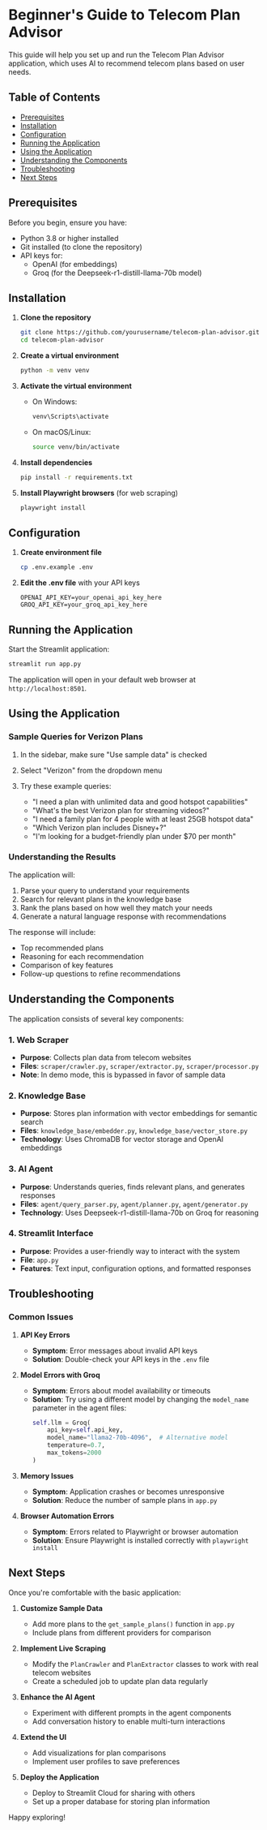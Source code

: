 # Beginner's Guide to Telecom Plan Advisor

This guide will help you set up and run the Telecom Plan Advisor application, which uses AI to recommend telecom plans based on user needs.

## Table of Contents
- [Prerequisites](#prerequisites)
- [Installation](#installation)
- [Configuration](#configuration)
- [Running the Application](#running-the-application)
- [Using the Application](#using-the-application)
- [Understanding the Components](#understanding-the-components)
- [Troubleshooting](#troubleshooting)
- [Next Steps](#next-steps)

## Prerequisites

Before you begin, ensure you have:
- Python 3.8 or higher installed
- Git installed (to clone the repository)
- API keys for:
  - OpenAI (for embeddings)
  - Groq (for the Deepseek-r1-distill-llama-70b model)

## Installation

1. **Clone the repository**
   ```bash
   git clone https://github.com/yourusername/telecom-plan-advisor.git
   cd telecom-plan-advisor
   ```

2. **Create a virtual environment**
   ```bash
   python -m venv venv
   ```

3. **Activate the virtual environment**
   - On Windows:
     ```bash
     venv\Scripts\activate
     ```
   - On macOS/Linux:
     ```bash
     source venv/bin/activate
     ```

4. **Install dependencies**
   ```bash
   pip install -r requirements.txt
   ```

5. **Install Playwright browsers** (for web scraping)
   ```bash
   playwright install
   ```

## Configuration

1. **Create environment file**
   ```bash
   cp .env.example .env
   ```

2. **Edit the .env file** with your API keys
   ```
   OPENAI_API_KEY=your_openai_api_key_here
   GROQ_API_KEY=your_groq_api_key_here
   ```

## Running the Application

Start the Streamlit application:
```bash
streamlit run app.py
```

The application will open in your default web browser at `http://localhost:8501`.

## Using the Application

### Sample Queries for Verizon Plans

1. In the sidebar, make sure "Use sample data" is checked
2. Select "Verizon" from the dropdown menu
3. Try these example queries:

   - "I need a plan with unlimited data and good hotspot capabilities"
   - "What's the best Verizon plan for streaming videos?"
   - "I need a family plan for 4 people with at least 25GB hotspot data"
   - "Which Verizon plan includes Disney+?"
   - "I'm looking for a budget-friendly plan under $70 per month"

### Understanding the Results

The application will:
1. Parse your query to understand your requirements
2. Search for relevant plans in the knowledge base
3. Rank the plans based on how well they match your needs
4. Generate a natural language response with recommendations

The response will include:
- Top recommended plans
- Reasoning for each recommendation
- Comparison of key features
- Follow-up questions to refine recommendations

## Understanding the Components

The application consists of several key components:

### 1. Web Scraper
- **Purpose**: Collects plan data from telecom websites
- **Files**: `scraper/crawler.py`, `scraper/extractor.py`, `scraper/processor.py`
- **Note**: In demo mode, this is bypassed in favor of sample data

### 2. Knowledge Base
- **Purpose**: Stores plan information with vector embeddings for semantic search
- **Files**: `knowledge_base/embedder.py`, `knowledge_base/vector_store.py`
- **Technology**: Uses ChromaDB for vector storage and OpenAI embeddings

### 3. AI Agent
- **Purpose**: Understands queries, finds relevant plans, and generates responses
- **Files**: `agent/query_parser.py`, `agent/planner.py`, `agent/generator.py`
- **Technology**: Uses Deepseek-r1-distill-llama-70b on Groq for reasoning

### 4. Streamlit Interface
- **Purpose**: Provides a user-friendly way to interact with the system
- **File**: `app.py`
- **Features**: Text input, configuration options, and formatted responses

## Troubleshooting

### Common Issues

1. **API Key Errors**
   - **Symptom**: Error messages about invalid API keys
   - **Solution**: Double-check your API keys in the `.env` file

2. **Model Errors with Groq**
   - **Symptom**: Errors about model availability or timeouts
   - **Solution**: Try using a different model by changing the `model_name` parameter in the agent files:
     ```python
     self.llm = Groq(
         api_key=self.api_key,
         model_name="llama2-70b-4096",  # Alternative model
         temperature=0.7,
         max_tokens=2000
     )
     ```

3. **Memory Issues**
   - **Symptom**: Application crashes or becomes unresponsive
   - **Solution**: Reduce the number of sample plans in `app.py`

4. **Browser Automation Errors**
   - **Symptom**: Errors related to Playwright or browser automation
   - **Solution**: Ensure Playwright is installed correctly with `playwright install`

## Next Steps

Once you're comfortable with the basic application:

1. **Customize Sample Data**
   - Add more plans to the `get_sample_plans()` function in `app.py`
   - Include plans from different providers for comparison

2. **Implement Live Scraping**
   - Modify the `PlanCrawler` and `PlanExtractor` classes to work with real telecom websites
   - Create a scheduled job to update plan data regularly

3. **Enhance the AI Agent**
   - Experiment with different prompts in the agent components
   - Add conversation history to enable multi-turn interactions

4. **Extend the UI**
   - Add visualizations for plan comparisons
   - Implement user profiles to save preferences

5. **Deploy the Application**
   - Deploy to Streamlit Cloud for sharing with others
   - Set up a proper database for storing plan information

Happy exploring!
